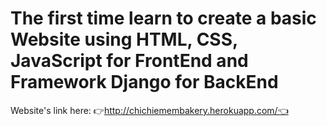 # The first time learn to create a basic Website using HTML, CSS, JavaScript for FrontEnd and Framework Django for BackEnd
Website's link here: 👉http://chichiemembakery.herokuapp.com/👈
